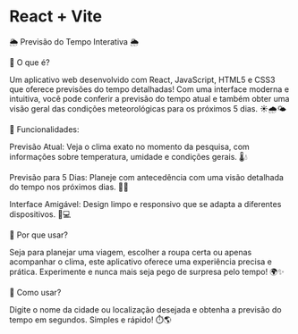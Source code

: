 # React + Vite
🌦️ Previsão do Tempo Interativa 🌦️

🚀 O que é?

Um aplicativo web desenvolvido com React, JavaScript, HTML5 e CSS3 que oferece previsões do tempo detalhadas! Com uma interface moderna e intuitiva, você pode conferir a previsão do tempo atual e também obter uma visão geral das condições meteorológicas para os próximos 5 dias. ☀️🌧️🌤️

🧩 Funcionalidades:

Previsão Atual: Veja o clima exato no momento da pesquisa, com informações sobre temperatura, umidade e condições gerais. 🌡️💧

Previsão para 5 Dias: Planeje com antecedência com uma visão detalhada do tempo nos próximos dias. 🌈📅

Interface Amigável: Design limpo e responsivo que se adapta a diferentes dispositivos. 📱💻

🎯 Por que usar?

Seja para planejar uma viagem, escolher a roupa certa ou apenas acompanhar o clima, este aplicativo oferece uma experiência precisa e prática. Experimente e nunca mais seja pego de surpresa pelo tempo! 🌍✨

🔗 Como usar?

Digite o nome da cidade ou localização desejada e obtenha a previsão do tempo em segundos. Simples e rápido! ⏱️🌎
